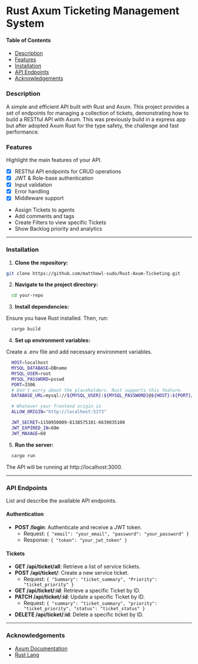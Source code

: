 # Rust Axum Ticketing Management System

#### Table of Contents

- [Description](#description)
- [Features](#features)
- [Installation](#installation)
- [API Endpoints](#api-endpoints)
- [Acknowledgements](#acknowledgements)

### Description

A simple and efficient API built with Rust and Axum. This project provides a set of endpoints for managing a collection of tickets, demonstrating how to build a RESTful API with Axum. This was previously build in a express app but after adopted Axum Rust for the type safety, the challenge and fast performance.

### Features

Highlight the main features of your API.

- [x] RESTful API endpoints for CRUD operations
- [x] JWT & Role-base authentication
- [x] Input validation
- [x] Error handling
- [x] Middleware support
- Assign Tickets to agents
- Add comments and tags
- Create Filters to view specific Tickets
- Show Backlog priority and analytics

---

### Installation

1. **Clone the repository:**

```sh
git clone https://github.com/matthewl-sudo/Rust-Axum-Ticketing.git
```

2.  **Navigate to the project directory:**

```sh
  cd your-repo
```

3. **Install dependencies:**

Ensure you have Rust installed. Then, run:

```sh
  cargo build
```

4. **Set up environment variables:**

Create a .env file and add necessary environment variables.

```sh
  HOST=localhost
  MYSQL_DATABASE=DBname
  MYSQL_USER=root
  MYSQL_PASSWORD=psswd
  PORT=3306
  # Don't worry about the placeholders. Rust supports this feature.
  DATABASE_URL=mysql://${MYSQL_USER}:${MYSQL_PASSWORD}@${HOST}:${PORT}/${MYSQL_DATABASE}

  # Whatever your frontend origin is
  ALLOW_ORIGIN="http://localhost:5173"

  JWT_SECRET=1150950009-8138575101-6639035100
  JWT_EXPIRED_IN=60m
  JWT_MAXAGE=60
```

5. **Run the server:**

```bash
  cargo run
```

The API will be running at http://localhost:3000.

---

### API Endpoints

List and describe the available API endpoints.

#### Authentication

- **POST /login**: Authenticate and receive a JWT token.
  - Request: `{ "email": "your_email", "password": "your_password" }`
  - Response: `{ "token": "your_jwt_token" }`

#### Tickets

- **GET /api/ticket/all**: Retrieve a list of service tickets.
- **POST /api/ticket/**: Create a new service ticket.
  - Request: `{ "Summary": "ticket_summary", "Priority": "ticket_priority" }`
- **GET /api/ticket/:id**: Retrieve a specific Ticket by ID.
- **PATCH /api/ticket/:id**: Update a specific Ticket by ID.
  - Request: `{ "summary": "ticket_summary", "priority": "ticket_priority", "status": "ticket_status" }`
- **DELETE /api/ticket/:id**: Delete a specific ticket by ID.

---

### Acknowledgements

- [Axum Documentation](https://docs.rs/axum/latest/axum/)
- [Rust Lang](https://www.rust-lang.org/)
